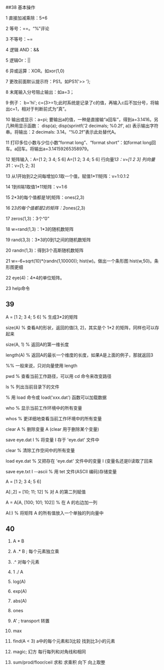 

##38 基本操作

 

 

1      直接加减乘除：5+6

2  等号：==。“%”评论

3  不等号：~=

4  逻辑 AND：&&

5  逻辑Or：||

6  异或运算：XOR。如xor(1,0)

7  更改前面默认提示符：PS1。如PS1('>> ');

8  末尾输入分号阻止输出：如a=3；

9  例子： b='hi'; c=(3>=1);此时系统是记录了c的值，再输入c后不加分号，将输出c=1，相对于判断前式为“真”。

10  输出或显示：a=pi;   要输出a的值，一种是直接输“a回车”，得到a=3.1416。另几种用显示函数： disp(a); disp(sprintf('2 decimals; %0.2f', a))    表示输出字符串。将输出：2 decimals: 3.14。“%0.2f”表示此处替代A。

11  打印多位小数与少位小数“format long”、“format short”：如format long回车。a回车。将输出a=3.14159265358979。

12  矩阵输入：A=[1 2; 3 4; 5 6] A=[1 2; 3 4; 5 6] 行向量1*3：v=[1 2 3] 列向量3*1：v=[1; 2; 3]

13  从1开始到2之间每增加0.1取一个值，赋值1*11矩阵：v=1:0.1:2

14  1到6隔1取值1*11矩阵：v=1:6

15  2*3的每个值都是1的矩阵：ones(2,3)

16  2*3的每个值都是2的矩阵：2*ones(2,3)

17  zeros(1,3)：3个“0”

18  w=rand(1,3)：1*3的随机数矩阵

19  rand(3,3)：3*3的0到1之间的随机数矩阵

20  randn(1,3)：得到3个高斯随机数矩阵

21  w=-6+sqrt(10)*(randn(1,10000)); hist(w)。做出一个条形图 hist(w,50)。条形图更细

22  eye(4)：4*4的单位矩阵。

23  help命令

 

 

## 39

A = [1 2; 3 4; 5 6] % 生成3*2的矩阵

size(A) % 查看A的形状，返回的值[3, 2]，其实是个 1*2 的矩阵，同样也可以存起来

size(A, 1) % 返回A的第一维长度

length(A) % 返回A的最长一个维度的长度，如果A是上面的例子，那就返回3

%% 一般来说，只对向量使用 length

pwd % 查看当前工作路径，可以用 cd 命令来改变路径

ls % 列出当前目录下的文件

% 用 load 命令或 load('xxx.dat') 函数可以加载数据

who % 显示当前工作环境中的所有变量

whos % 更详细地查看当前工作环境中的所有变量

clear A % 删除变量 A (clear 用于删除某个变量)

save eye.dat I % 将变量 I 存于 'eye.dat' 文件中

clear % 清除工作空间中的所有变量

load eye.dat % 又把存在 'eye.dat' 文件中的变量 I (变量名还是I)读取了回来

save eye.txt I --ascii % 用 tet 文件(ASCII 编码)存储变量

A = [1 2; 3 4; 5 6]

A[:,2] = [10; 11; 12] % 对 A 的第二列赋值

A = A[A, [100; 101; 102]] % 在 A 的右边加一列

A(:) % 将矩阵 A 的所有值放入一个单独的列向量中

 

 

## 40

1. A * B

2. A .* B ; 每个元素独立乘

3. .^ 对每个元素

4. 1 ./ A

5. log(A)

6. exp(A)

7. abs(A)

8. ones

9. A' ; transport 转置

10. max

11. find(A < 3)  a中的每个元素和3比较 找到比3小的元素

12. magic; 幻方 每行每列和对角线和相同

13. sum/prod/floor/ceil 求和 求乘积 向下 向上取整



